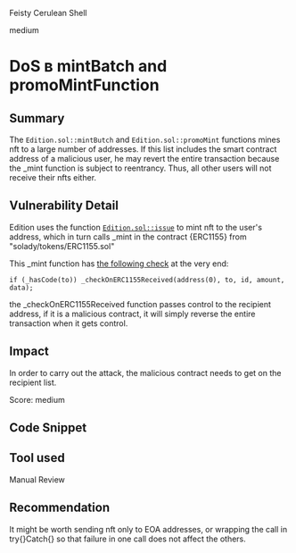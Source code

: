 Feisty Cerulean Shell

medium

# DoS в mintBatch and promoMintFunction

## Summary
The `Edition.sol::mintButch` and `Edition.sol::promoMint` functions mines nft to a large number of addresses. If this list includes the smart contract address of a malicious user, he may revert the entire transaction because the _mint function is subject to reentrancy.
Thus, all other users will not receive their nfts either.
## Vulnerability Detail
Edition uses the function [`Edition.sol::issue`](https://github.com/sherlock-audit/2024-04-titles/blob/main/wallflower-contract-v2/src/editions/Edition.sol#L480-L480) to mint nft to the user's address, which in turn calls _mint in the contract {ERC1155} from "solady/tokens/ERC1155.sol"

This _mint function has [the following check](https://github.com/sherlock-audit/2024-04-titles/blob/main/wallflower-contract-v2/lib/solady/src/tokens/ERC1155.sol#L508-L508) at the very end:
```solidity
if (_hasCode(to)) _checkOnERC1155Received(address(0), to, id, amount, data);
```
the _checkOnERC1155Received function passes control to the recipient address, if it is a malicious contract, it will simply reverse the entire transaction when it gets control.

## Impact
In order to carry out the attack, the malicious contract needs to get on the recipient list.

Score: medium
## Code Snippet

## Tool used

Manual Review

## Recommendation
It might be worth sending nft only to EOA addresses, or wrapping the call in try{}Catch{} so that failure in one call does not affect the others.
